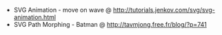 - SVG Animation - move on wave @ http://tutorials.jenkov.com/svg/svg-animation.html
- SVG Path Morphing - Batman @ http://tavmjong.free.fr/blog/?p=741